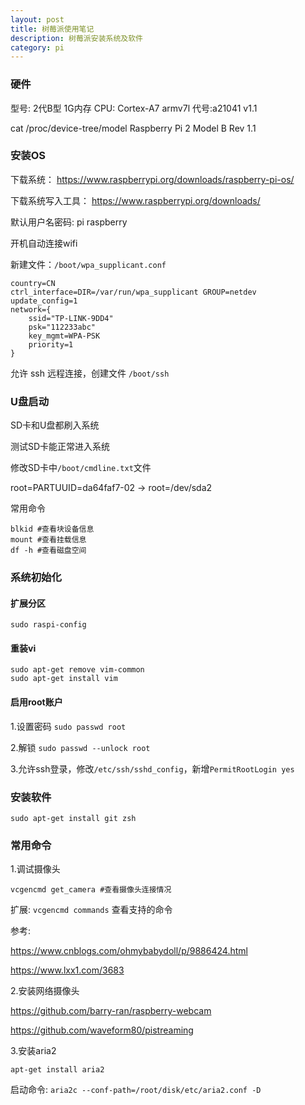 ```yaml
---
layout: post
title: 树莓派使用笔记
description: 树莓派安装系统及软件
category: pi
---
```


### 硬件

型号: 2代B型  1G内存  CPU: Cortex-A7 armv7l  代号:a21041 v1.1

cat /proc/device-tree/model
Raspberry Pi 2 Model B Rev 1.1

### 安装OS

下载系统：
https://www.raspberrypi.org/downloads/raspberry-pi-os/

下载系统写入工具：
https://www.raspberrypi.org/downloads/

默认用户名密码: pi raspberry

开机自动连接wifi

新建文件：`/boot/wpa_supplicant.conf`

```
country=CN
ctrl_interface=DIR=/var/run/wpa_supplicant GROUP=netdev
update_config=1
network={
    ssid="TP-LINK-9DD4"
    psk="112233abc"
    key_mgmt=WPA-PSK
    priority=1
}
```

允许 ssh 远程连接，创建文件 `/boot/ssh`

### U盘启动

SD卡和U盘都刷入系统

测试SD卡能正常进入系统

修改SD卡中`/boot/cmdline.txt`文件

root=PARTUUID=da64faf7-02 -> root=/dev/sda2

常用命令

```
blkid #查看块设备信息
mount #查看挂载信息
df -h #查看磁盘空间
```

### 系统初始化

#### 扩展分区

```
sudo raspi-config
```

#### 重装vi

```
sudo apt-get remove vim-common
sudo apt-get install vim
```

#### 启用root账户

1.设置密码 `sudo passwd root`

2.解锁 `sudo passwd --unlock root`

3.允许ssh登录，修改`/etc/ssh/sshd_config`，新增`PermitRootLogin yes`

### 安装软件

```
sudo apt-get install git zsh
```

### 常用命令

1.调试摄像头

```
vcgencmd get_camera #查看摄像头连接情况
```

扩展: `vcgencmd commands` 查看支持的命令

参考: 

https://www.cnblogs.com/ohmybabydoll/p/9886424.html

https://www.lxx1.com/3683

2.安装网络摄像头

https://github.com/barry-ran/raspberry-webcam

https://github.com/waveform80/pistreaming

3.安装aria2

```
apt-get install aria2
```

启动命令: `aria2c --conf-path=/root/disk/etc/aria2.conf -D`






